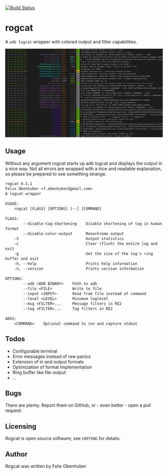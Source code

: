 [![Build Status](https://travis-ci.org/flxo/rogcat.png)](https://travis-ci.org/flxo/rogcat)
# rogcat


A ``adb logcat`` wrapper with colored output and filter capabilities.

![Screenshot](/screenshot.png)

## Usage

Without any argument rogcat starts up adb logcat and displays the output in a nice way. 
Not all errors are wrapped with a nice and readable explanation, so please be prepared to see something strange.

```
rogcat 0.1.1
Felix Obenhuber <f.obenhuber@gmail.com>
A logcat wrapper

USAGE:
    rogcat [FLAGS] [OPTIONS] [--] [COMMAND]

FLAGS:
        --disable-tag-shortening    Disable shortening of tag in human format
        --disable-color-output      Monochrome output
    -S                              Output statistics
    -c                              Clear (flush) the entire log and exit
    -g                              Get the size of the log's ring buffer and exit
    -h, --help                      Prints help information
    -V, --version                   Prints version information

OPTIONS:
        --adb <ADB BINARY>    Path to adb
        --file <FILE>         Write to file
        --input <INPUT>       Read from file instead of command
        --level <LEVEL>       Minumum loglevel
        --msg <FILTER>...     Message filters in RE2
        --tag <FILTER>...     Tag filters in RE2

ARGS:
    <COMMAND>    Optional command to run and capture stdout
```

## Todos

* Configurable terminal
* Error messages instead of raw panics
* Extension of in and output formats
* Optimization of format implementation
* Ring buffer like file output
* ...

## Bugs

There are plenty. Report them on GitHub, or - even better - open a pull request.

## Licensing

Rogcat is open source software; see ``COPYING`` for details.

## Author

Rogcat was written by Felix Obenhuber
